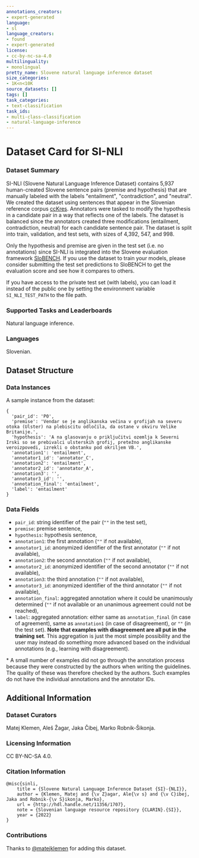 ```yaml
---
annotations_creators:
- expert-generated
language:
- sl
language_creators:
- found
- expert-generated
license:
- cc-by-nc-sa-4.0
multilinguality:
- monolingual
pretty_name: Slovene natural language inference dataset
size_categories:
- 1K<n<10K
source_datasets: []
tags: []
task_categories:
- text-classification
task_ids:
- multi-class-classification
- natural-language-inference
---
```


# Dataset Card for SI-NLI

### Dataset Summary

SI-NLI (Slovene Natural Language Inference Dataset) contains 5,937 human-created Slovene sentence pairs (premise and hypothesis) that are manually labeled with the labels "entailment", "contradiction", and "neutral". We created the dataset using sentences that appear in the Slovenian reference corpus [ccKres](http://hdl.handle.net/11356/1034). Annotators were tasked to modify the hypothesis in a candidate pair in a way that reflects one of the labels. The dataset is balanced since the annotators created three modifications (entailment, contradiction, neutral) for each candidate sentence pair. The dataset is split into train, validation, and test sets, with sizes of 4,392, 547, and 998.  

Only the hypothesis and premise are given in the test set (i.e. no annotations) since SI-NLI is integrated into the Slovene evaluation framework [SloBENCH](https://slobench.cjvt.si/). If you use the dataset to train your models, please consider submitting the test set predictions to SloBENCH to get the evaluation score and see how it compares to others.  

If you have access to the private test set (with labels), you can load it instead of the public one by setting the environment variable `SI_NLI_TEST_PATH` to the file path.  

### Supported Tasks and Leaderboards

Natural language inference.  

### Languages

Slovenian.  

## Dataset Structure

### Data Instances

A sample instance from the dataset:
```
{
  'pair_id': 'P0', 
  'premise': 'Vendar se je anglikanska večina v grofijah na severu otoka (Ulster) na plebiscitu odločila, da ostane v okviru Velike Britanije.', 
  'hypothesis': 'A na glasovanju o priključitvi ozemlja k Severni Irski so se prebivalci ulsterskih grofij, pretežno anglikanske veroizpovedi, izrekli o obstanku pod okriljem VB.', 
  'annotation1': 'entailment', 
  'annotator1_id': 'annotator_C', 
  'annotation2': 'entailment', 
  'annotator2_id': 'annotator_A', 
  'annotation3': '', 
  'annotator3_id': '', 
  'annotation_final': 'entailment', 
  'label': 'entailment'
}
```

### Data Fields

- `pair_id`: string identifier of the pair (`""` in the test set),  
- `premise`: premise sentence,  
- `hypothesis`: hypothesis sentence,  
- `annotation1`: the first annotation (`""` if not available), 
- `annotator1_id`: anonymized identifier of the first annotator (`""` if not available), 
- `annotation2`: the second annotation (`""` if not available),   
- `annotator2_id`: anonymized identifier of the second annotator (`""` if not available),  
- `annotation3`: the third annotation (`""` if not available),  
- `annotator3_id`: anonymized identifier of the third annotator (`""` if not available), 
- `annotation_final`: aggregated annotation where it could be unanimously determined (`""` if not available or an unanimous agreement could not be reached),  
- `label`: aggregated annotation: either same as `annotation_final` (in case of agreement), same as `annotation1` (in case of disagreement), or `""` (in the test set). **Note that examples with disagreement are all put in the training set**. This aggregation is just the most simple possibility and the user may instead do something more advanced based on the individual annotations (e.g., learning with disagreement).   

\* A small number of examples did not go through the annotation process because they were constructed by the authors when writing the guidelines. The quality of these was therefore checked by the authors. Such examples do not have the individual annotations and the annotator IDs.  

## Additional Information

### Dataset Curators

Matej Klemen, Aleš Žagar, Jaka Čibej, Marko Robnik-Šikonja. 

### Licensing Information

CC BY-NC-SA 4.0.

### Citation Information

```
@misc{sinli,
    title = {Slovene Natural Language Inference Dataset {SI}-{NLI}},
    author = {Klemen, Matej and {\v Z}agar, Ale{\v s} and {\v C}ibej, Jaka and Robnik-{\v S}ikonja, Marko},
    url = {http://hdl.handle.net/11356/1707},
    note = {Slovenian language resource repository {CLARIN}.{SI}},
    year = {2022}
}
```

### Contributions

Thanks to [@matejklemen](https://github.com/matejklemen) for adding this dataset.